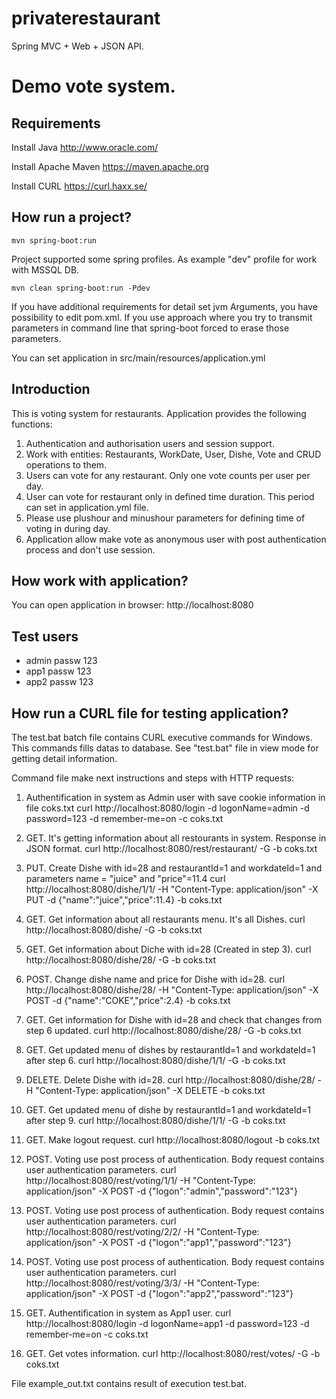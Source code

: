 # privaterestaurant

Spring MVC + Web + JSON API.
    
Demo vote system.
========================

Requirements
------------
Install Java
http://www.oracle.com/ 

Install Apache Maven 
https://maven.apache.org

Install CURL
https://curl.haxx.se/

 
How run a project?
--------------------------

```
mvn spring-boot:run 
```
Project supported some spring profiles. As example "dev" profile for work with MSSQL DB.

```
mvn clean spring-boot:run -Pdev
```

If you have additional requirements for detail set jvm Arguments, you have possibility to edit 
pom.xml. If you use approach where you try to transmit parameters in command line that 
spring-boot forced to erase those parameters.

You can set application in src/main/resources/application.yml


Introduction
--------------------------

This is voting system for restaurants. Application provides the following functions:

1. Authentication and authorisation users and session support.
2. Work with entities: Restaurants, WorkDate, User, Dishe, Vote and CRUD operations to them.
3. Users can vote for any restaurant. Only one vote counts per user per day.
4. User can vote for restaurant only in defined time duration. This period can set in application.yml file. 
5. Please use plushour and minushour parameters for defining time of voting in during day.
6. Application allow make vote as anonymous user with post authentication process and don't use session.
 
How work with application?
------------------------------
You can open application in browser: http://localhost:8080
 
Test users
-----------------------------
* admin passw 123
* app1  passw 123
* app2  passw 123


How run a CURL file for testing application?
--------------------------

The test.bat batch file contains CURL executive commands for Windows.
This commands fills datas to database. See "test.bat" file in view mode for getting detail information.

Command file make next instructions and steps with HTTP requests:

1. Authentification in system as Admin user with save cookie information in file coks.txt
curl http://localhost:8080/login -d logonName=admin -d password=123 -d remember-me=on -c coks.txt

2. GET. It's getting information about all restourants in system. Response in JSON format.
curl http://localhost:8080/rest/restaurant/ -G -b coks.txt 

3. PUT. Create Dishe with id=28 and restaurantId=1 and workdateId=1 and parameters name = "juice" and "price"=11.4
curl http://localhost:8080/dishe/1/1/ -H "Content-Type: application/json" -X PUT -d {\"name\":\"juice\",\"price\":11.4} -b coks.txt 

4. GET. Get information about all restaurants menu. It's all Dishes.
curl http://localhost:8080/dishe/ -G -b coks.txt 

5. GET. Get information about Diche with id=28 (Created in step 3).
curl http://localhost:8080/dishe/28/ -G -b coks.txt

6. POST. Change dishe name and price for Dishe with id=28.
curl http://localhost:8080/dishe/28/ -H "Content-Type: application/json" -X POST -d {\"name\":\"COKE\",\"price\":2.4} -b coks.txt 

7. GET. Get information for Dishe with id=28 and check that changes from step 6 updated.
curl http://localhost:8080/dishe/28/ -G -b coks.txt

8. GET. Get updated menu of dishes by restaurantId=1 and workdateId=1 after step 6.
curl http://localhost:8080/dishe/1/1/ -G -b coks.txt

9. DELETE. Delete Dishe with id=28.
curl http://localhost:8080/dishe/28/ -H "Content-Type: application/json" -X  DELETE -b coks.txt

10. GET. Get updated menu of dishe by restaurantId=1 and workdateId=1 after step 9.
curl http://localhost:8080/dishe/1/1/ -G -b coks.txt

11. GET. Make logout request.
curl http://localhost:8080/logout -b coks.txt

12. POST. Voting use post process of authentication. Body request contains user authentication parameters.
curl http://localhost:8080/rest/voting/1/1/ -H "Content-Type: application/json" -X POST -d {\"logon\":\"admin\",\"password\":\"123\"}

13. POST. Voting use post process of authentication. Body request contains user authentication parameters.
curl http://localhost:8080/rest/voting/2/2/ -H "Content-Type: application/json" -X POST -d {\"logon\":\"app1\",\"password\":\"123\"}

14. POST. Voting use post process of authentication. Body request contains user authentication parameters.
curl http://localhost:8080/rest/voting/3/3/ -H "Content-Type: application/json" -X POST -d {\"logon\":\"app2\",\"password\":\"123\"} 

15. GET. Authentification in system as App1 user.
curl http://localhost:8080/login -d logonName=app1 -d password=123 -d remember-me=on -c coks.txt

16. GET. Get votes information.
curl http://localhost:8080/rest/votes/ -G -b coks.txt

File example_out.txt contains result of execution test.bat.
